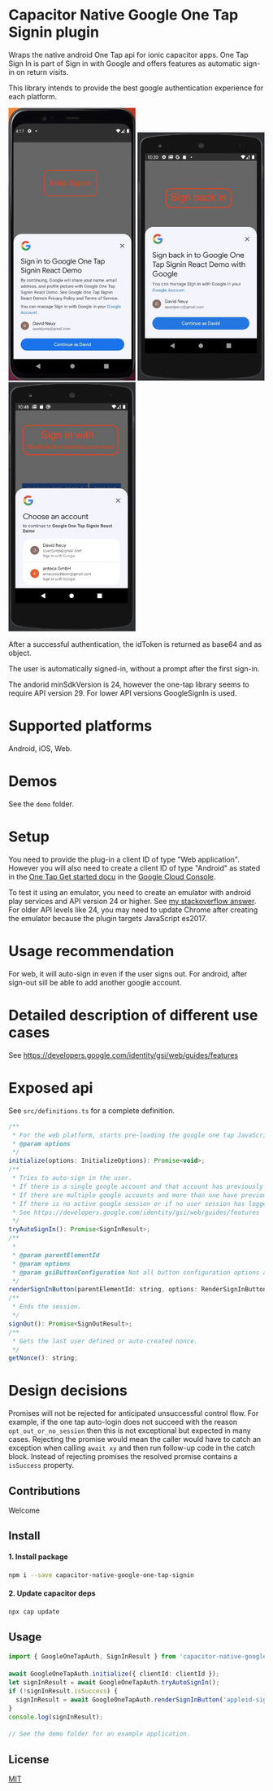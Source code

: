 # Capacitor Native Google One Tap Signin plugin

Wraps the native android One Tap api for ionic capacitor apps. One Tap Sign In is part of Sign in with Google and offers features as automatic sign-in on return visits.

This library intends to provide the best google authentication experience for each platform.

<img src="screenshots/one-tap-sign-in-demo-initial-sign-in.jpg" alt="One tap signin screenshot initial sign-in" width=250/>
<img src="screenshots/one-tap-sign-in-demo-sign-back-in.jpg" alt="One tap signin screenshot sign back in" width=250/>
<img src="screenshots/one-tap-sign-in-demo-without-filter-by-authorized-acounts.jpg" alt="One tap signin screenshot without filter by authorized accounts" width=250/>


After a successful authentication, the idToken is returned as base64 and as object.

The user is automatically signed-in, without a prompt after the first sign-in.

The andorid minSdkVersion is 24, however the one-tap library seems to require API version 29. For lower API versions GoogleSignIn is used.

# Supported platforms
Android, iOS, Web.

# Demos
See the `demo` folder.

# Setup
You need to provide the plug-in a client ID of type "Web application". However you will also need to create a client ID of type "Android" as stated in the [One Tap Get started docu](https://developers.google.cn/identity/one-tap/android/get-started) in the [Google Cloud Console](https://console.cloud.google.com/apis/dashboard).

To test it using an emulator, you need to create an emulator with android play services and API version 24 or higher. See [my stackoverflow answer](https://stackoverflow.com/questions/71325279/missing-featurename-auth-api-credentials-begin-sign-in-version-6/75285717#75285717). For older API levels like 24, you may need to update Chrome after creating the emulator because the plugin targets JavaScript es2017.

# Usage recommendation

For web, it will auto-sign in even if the user signs out.
For android, after sign-out sill be able to add another google account.

# Detailed description of different use cases

See https://developers.google.com/identity/gsi/web/guides/features

# Exposed api
See `src/definitions.ts` for a complete definition.

```JavaScript
/**
 * For the web platform, starts pre-loading the google one tap JavaScript library.
 * @param options 
 */
initialize(options: InitializeOptions): Promise<void>;
/**
 * Tries to auto-sign in the user.
 * If there is a single google account and that account has previously signed into the app, then that user is auto signed in. A short popover is displayed during sign-in.
 * If there are multiple google accounts and more than one have previously signed into the app then a user selection screen is shown.
 * If there is no active google session or if no user session has logged in previously in the app or if the user has opt out of One Tap, the auto sign-in will fail.
 * See https://developers.google.com/identity/gsi/web/guides/features
 */
tryAutoSignIn(): Promise<SignInResult>;
/**
 * 
 * @param parentElementId 
 * @param options 
 * @param gsiButtonConfiguration Not all button configuration options are supported on android.
 */
renderSignInButton(parentElementId: string, options: RenderSignInButtonOptions, gsiButtonConfiguration?: google.GsiButtonConfiguration): Promise<SignInResult>;
/**
 * Ends the session.
 */
signOut(): Promise<SignOutResult>;
/**
 * Gets the last user defined or auto-created nonce.
 */
getNonce(): string;
```

# Design decisions
Promises will not be rejected for anticipated unsuccessful control flow. For example, if the one tap auto-login does not succeed with the reason `opt_out_or_no_session` then this is not exceptional but expected in many cases. Rejecting the promise would mean the caller would have to catch an exception when calling `await xy` and then run follow-up code in the catch block. Instead of rejecting promises the resolved promise contains a `isSuccess` property.

## Contributions
Welcome

## Install

#### 1. Install package

```sh
npm i --save capacitor-native-google-one-tap-signin
```

#### 2. Update capacitor deps

```sh
npx cap update
```

## Usage

```TypeScript
import { GoogleOneTapAuth, SignInResult } from 'capacitor-native-google-one-tap-signin';

await GoogleOneTapAuth.initialize({ clientId: clientId });
let signInResult = await GoogleOneTapAuth.tryAutoSignIn();
if (!signInResult.isSuccess) {
  signInResult = await GoogleOneTapAuth.renderSignInButton('appleid-signin', {}, { locale: 'en-us', theme: 'outline', text: 'continue_with', shape: 'rectangular' });
}
console.log(signInResult);

// See the demo folder for an example application.
```

## License

[MIT](./LICENSE)
